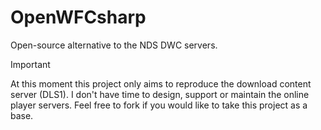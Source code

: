 # OpenWFCsharp

Open-source alternative to the NDS DWC servers.

> [!IMPORTANT]  
> At this moment this project only aims to reproduce the download content server
> (DLS1). I don't have time to design, support or maintain the online player
> servers. Feel free to fork if you would like to take this project as a base.
